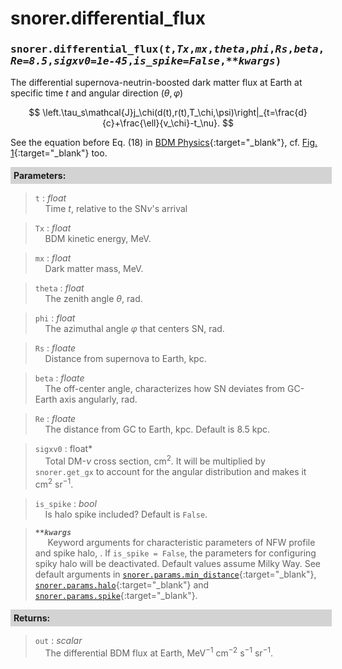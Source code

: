 <script>
window.MathJax = {
  tex: {
    tags: "ams"  // Auto-numbering, AMS based
  }
};
</script>

<style>
.mono {
    font-family: monospace;
}
</style>


# snorer.differential_flux


###  <span class="mono">snorer.differential_flux(*t*,*Tx*,*mx*,*theta*,*phi*,*Rs*,*beta*,*Re=8.5*,*sigxv0=1e-45*,*is_spike=False*,*\*\*kwargs*)</span>

The differential supernova-neutrin-boosted dark matter flux at Earth at specific time $t$ and angular direction $(\theta,\varphi)$

$$
\left.\tau_s\mathcal{J}j_\chi(d(t),r(t),T_\chi,\psi)\right|_{t=\frac{d}{c}+\frac{\ell}{v_\chi}-t_\nu}.
$$

See the equation before Eq. (18) in [BDM Physics](../../manual/overview.md#from-line-of-sight-to-time-dependency){:target="_blank"}, cf. [Fig. 1](../../manual/overview.md#snv_bdm_scheme){:target="_blank"} too.

**<div style="background-color: lightgrey; padding: 5px; width: 100%;">Parameters:</div>**

> `t` : *float* <br>&nbsp;&nbsp;&nbsp;&nbsp;Time $t$, relative to the SN$\nu$'s arrival

> `Tx` : *float* <br>&nbsp;&nbsp;&nbsp;&nbsp;BDM kinetic energy, MeV.

> `mx` : *float* <br>&nbsp;&nbsp;&nbsp;&nbsp;Dark matter mass, MeV.

> `theta` : *float* <br>&nbsp;&nbsp;&nbsp;&nbsp;The zenith angle $\theta$, rad.

> `phi` : *float* <br>&nbsp;&nbsp;&nbsp;&nbsp;The azimuthal angle $\varphi$ that centers SN, rad.

> `Rs` : *floate* <br>&nbsp;&nbsp;&nbsp;&nbsp;Distance from supernova to Earth, kpc.

> `beta` : *floate* <br>&nbsp;&nbsp;&nbsp;&nbsp;The off-center angle, characterizes how SN deviates from GC-Earth axis angularly, rad.

> `Re` : *floate* <br>&nbsp;&nbsp;&nbsp;&nbsp;The distance from GC to Earth, kpc. Default is 8.5 kpc.

> `sigxv0` : float* <br>&nbsp;&nbsp;&nbsp;&nbsp;Total DM-$\nu$ cross section, cm<sup>2</sup>. It will be multiplied by `snorer.get_gx` to account for the angular distribution and makes it cm<sup>2</sup> sr<sup>−1</sup>.


> `is_spike` : *bool* <br>&nbsp;&nbsp;&nbsp;&nbsp;Is halo spike included? Default is `False`.

> ***`**kwargs`*** <br>&nbsp;&nbsp;&nbsp;&nbsp; Keyword arguments for characteristic parameters of NFW profile and spike halo, . If `is_spike = False`, the parameters for configuring spiky halo will be deactivated. Default values assume Milky Way. See default arguments in [`snorer.params.min_distance`](../params/params.md#snorerparamsmin_distance){:target="_blank"}, [`snorer.params.halo`](../params/params.md#snorerparamshalo){:target="_blank"} and [`snorer.params.spike`](../params/params.md#snorerparamsspike){:target="_blank"}.



**<div style="background-color: lightgrey; padding: 5px; width: 100%;">Returns:</div>**

> `out` : *scalar* <br>&nbsp;&nbsp;&nbsp;&nbsp;The differential BDM flux at Earth, MeV<sup>−1</sup> cm<sup>−2</sup> s<sup>−1</sup> sr<sup>−1</sup>.

